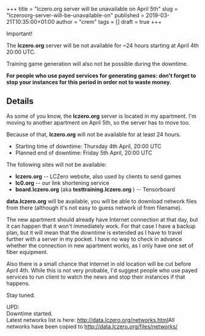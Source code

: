 +++
title = "lczero.org server will be unavailable on April 5th"
slug = "lczeroorg-server-will-be-unavailable-on"
published = 2019-03-21T10:35:00+01:00
author = "crem"
tags = []
draft = true
+++

Important!

The **lczero.org** server will be not available for ~24 hours starting at
April 4th 20:00 UTC.

Training game generation will also not be possible during the downtime.

<!--more-->

 **For people who use payed services for generating games: don't forget to
stop your instances for this period in order not to waste money.**

## Details

As some of you know, the **lczero.org** server is located in my apartment. I'm
moving to another apartment on April 5th, so the server has to move too.

Because of that, **lczero.org** will not be available for at least 24 hours.

  * Starting time of downtime: Thursday 4th April, 20:00 UTC
  * Planned end of downtime: Friday 5th April, 20:00 UTC

The following sites will not be available:

  *  **lczero.org** \-- LCZero website, also used by clients to send games
  *  **lc0.org** \-- our link shortening service
  *  **board.lczero.org** (aka **testtraining.lczero.org** ) -- Tensorboard

 **data.lczero.org** will be available, you will be able to download network
files from there (although it's not easy to guess network id from filename).

The new apartment should already have Internet connection at that day, but it
can happen that it won't immediately work. For that case I have a backup plan,
but it will mean that the downtime is extended as I have to travel further
with a server in my pocket. I have no way to check in advance whether the
connection in new apartment works, as I only have one set of fiber equipment.

Also there is a small chance that Internet in old location will be cut before
April 4th. While this is not very probable, I'd suggest people who use payed
services to run client to watch the news and stop their instances if that
happens.

Stay tuned.

UPD:  
Downtime started.  
Latest networks list is here: <http://data.lczero.org/networks.html>All
networks have been copied to <http://data.lczero.org/files/networks/>
